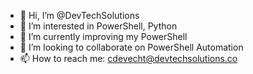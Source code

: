 - 👋 Hi, I’m @DevTechSolutions
- 👀 I’m interested in PowerShell, Python
- 🌱 I’m currently improving my PowerShell
- 💞️ I’m looking to collaborate on PowerShell Automation
- 📫 How to reach me: cdevecht@devtechsolutions.co

<!---
DevTechSolutions/DevTechSolutions is a ✨ special ✨ repository because its `README.md` (this file) appears on your GitHub profile.
You can click the Preview link to take a look at your changes.
--->

